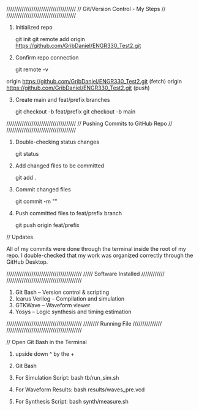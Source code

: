////////////////////////////////////
// Git/Version Control - My Steps //
////////////////////////////////////

1. Initialized repo
   
   git init
   git remote add origin https://github.com/GribDaniel/ENGR330_Test2.git

2. Confirm repo connection 

    git remote -v

origin  https://github.com/GribDaniel/ENGR330_Test2.git (fetch)
origin  https://github.com/GribDaniel/ENGR330_Test2.git (push)

3. Create main and feat/prefix branches

    git checkout -b feat/prefix
    git checkout -b main


////////////////////////////////////
// Pushing Commits to GitHub Repo //
////////////////////////////////////

1. Double-checking status changes

    git status

2. Add changed files to be committed

    git add .

3. Commit changed files

    git commit -m "<Insert Comment here>"

4. Push committed files to feat/prefix branch

    git push origin feat/prefix


// Updates

All of my commits were done through the terminal inside the root of my repo. I double-checked that
my work was organized correctly through the GitHub Desktop.

///////////////////////////////////////
/////  Software Installed  ////////////
///////////////////////////////////////

1. Git Bash – Version control & scripting  
2. Icarus Verilog – Compilation and simulation 
3. GTKWave – Waveform viewer  
4. Yosys – Logic synthesis and timing estimation

///////////////////////////////////////
////////  Running File  ///////////////
///////////////////////////////////////

// Open Git Bash in the Terminal

1. upside down ^ by the +

2. Git Bash

3. For Simulation Script:
    bash tb/run_sim.sh

4. For Waveform Results:
    bash results/waves_pre.vcd

5. For Synthesis Script:
    bash synth/measure.sh